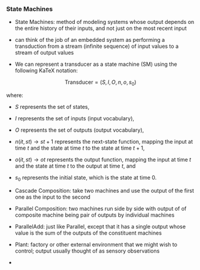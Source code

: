### State Machines

- State Machines: method of modeling systems whose output depends on the entire history of their inputs, and not just on the most recent input

-  can think of the job of an embedded system as performing a transduction from a stream (infinite sequence) of input values to a stream of output values

- We can represent a transducer as a state machine (SM) using the following KaTeX notation:

$$\text{{Transducer}} = (S, I, O, n, o, s_0)$$

where:
- $S$ represents the set of states,
- $I$ represents the set of inputs (input vocabulary),
- $O$ represents the set of outputs (output vocabulary),
- $n(it, st) \to st+1$ represents the next-state function, mapping the input at time $t$ and the state at time $t$ to the state at time $t+1$,
- $o(it, st) \to ot$ represents the output function, mapping the input at time $t$ and the state at time $t$ to the output at time $t$, and
- $s_0$ represents the initial state, which is the state at time 0.

- Cascade Composition:  take two machines and use the output of the first one as the input to the second

- Parallel Composition: two machines run side by side with output of of composite machine being pair of outputs by individual machines

- ParallelAdd: just like Parallel, except that it has a single output whose value is the sum of the outputs of the constituent machines

- Plant: factory or other external environment that we might wish to control; output usually thought of as sensory observations

- 
